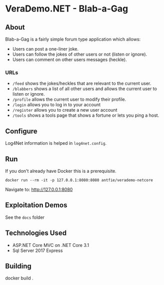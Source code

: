 # VeraDemo.NET - Blab-a-Gag

## About

Blab-a-Gag is a fairly simple forum type application which allows:
 * Users can post a one-liner joke.
 * Users can follow the jokes of other users or not (listen or ignore).
 * Users can comment on other users messages (heckle).
 
### URLs
  
* `/feed` shows the jokes/heckles that are relevant to the current user.
* `/blabbers` shows a list of all other users and allows the current user to listen or ignore.
* `/profile` allows the current user to modify their profile.
* `/login` allows you to log in to your account
* `/register` allows you to create a new user account
* `/tools` shows a tools page that shows a fortune or lets you ping a host.
   
## Configure

Log4Net information is helped in `log4net.config`.
 
## Run

If you don't already have Docker this is a prerequisite.

```
docker run --rm -it -p 127.0.0.1:8080:8080 antfie/verademo-netcore
```

Navigate to: http://127.0.0.1:8080

## Exploitation Demos

See the `docs` folder

## Technologies Used

* ASP.NET Core MVC on .NET Core 3.1
* Sql Server 2017 Express

## Building

docker build .